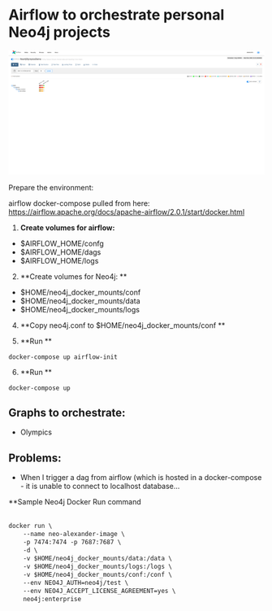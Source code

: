 # Airflow to orchestrate personal Neo4j projects

![](https://github.com/runfourestrun/neo4j-airflow/blob/master/images/img.png)



Prepare the environment: 

airflow docker-compose pulled from here: https://airflow.apache.org/docs/apache-airflow/2.0.1/start/docker.html


1. **Create volumes for airflow:**
* $AIRFLOW_HOME/confg
* $AIRFLOW_HOME/dags
* $AIRFLOW_HOME/logs
2. **Create volumes for Neo4j: **
* $HOME/neo4j_docker_mounts/conf
* $HOME/neo4j_docker_mounts/data
* $HOME/neo4j_docker_mounts/logs

4. **Copy neo4j.conf to $HOME/neo4j_docker_mounts/conf **


5. **Run **
```
docker-compose up airflow-init
```

6. **Run **
```
docker-compose up
```


## Graphs to orchestrate:

* Olympics


## Problems:
* When I trigger a dag from airflow (which is hosted in a docker-compose - it is unable to connect to localhost database... 







**Sample Neo4j Docker Run command

```

docker run \
    --name neo-alexander-image \
    -p 7474:7474 -p 7687:7687 \
    -d \
    -v $HOME/neo4j_docker_mounts/data:/data \
    -v $HOME/neo4j_docker_mounts/logs:/logs \
    -v $HOME/neo4j_docker_mounts/conf:/conf \
    --env NEO4J_AUTH=neo4j/test \
    --env NEO4J_ACCEPT_LICENSE_AGREEMENT=yes \
    neo4j:enterprise
    
  
```


